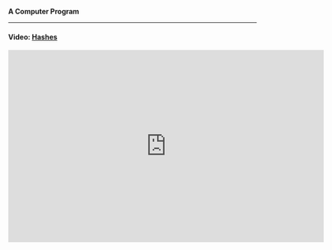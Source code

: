 **A Computer Program**

---

#### Video: [Hashes](http://www.youtube.com/embed/ajzEI3LZ_ko?autoplay=0?modestbranding=1&autohide=1&showinfo=0&controls=1)

<iframe id="ytplayer" type="text/html" width="640" height="390"
  src="http://www.youtube.com/embed/ajzEI3LZ_ko?autoplay=0?modestbranding=1&autohide=1&showinfo=0&controls=1"
  frameborder="0"/>

<br>
